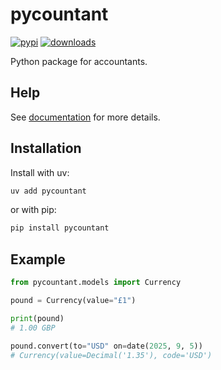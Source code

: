 # pycountant

[![pypi](https://img.shields.io/pypi/v/pycountant.svg)](https://pypi.python.org/pypi/pycountant)
[![downloads](https://static.pepy.tech/badge/pycountant)](https://pepy.tech/project/pycountant)

Python package for accountants.

## Help

See [documentation](https://pycountant.com) for more details.

## Installation

Install with uv:

```bash
uv add pycountant
```

or with pip:

```bash
pip install pycountant
```

## Example

```python
from pycountant.models import Currency

pound = Currency(value="£1")

print(pound)
# 1.00 GBP

pound.convert(to="USD" on=date(2025, 9, 5))
# Currency(value=Decimal('1.35'), code='USD')
```
